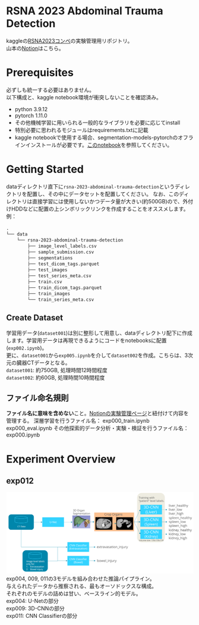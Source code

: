 # RSNA 2023 Abdominal Trauma Detection

kaggleの[RSNA2023コンペ](https://www.kaggle.com/competitions/rsna-2023-abdominal-trauma-detection)の実験管理用リポジトリ。  
山本の[Notion](https://blue-foe-524.notion.site/RSNA2023-2c6adfcd57594dd69532a2ff347d55fe?pvs=4)はこちら。    


# Prerequisites
必ずしも統一する必要はありません。  
以下構成と、kaggle notebook環境が衝突しないことを確認済み。  
- python 3.9.12
- pytorch 1.11.0
- その他機械学習に用いられる一般的なライブラリを必要に応じてinstall
- 特別必要に思われるモジュールはrequirements.txtに記載
- kaggle notebookで使用する場合、segmentation-models-pytorchのオフラインインストールが必要です。[このnotebook](https://www.kaggle.com/code/tachyon777/rsna2023-exp013)を参照してください。


# Getting Started
dataディレクトリ直下に`rsna-2023-abdominal-trauma-detection`というディレクトリを配置し、その中にデータセットを配置してください。
なお、このディレクトリは直接学習には使用しないかつデータ量が大きい(約500GB)ので、外付けHDDなどに配置の上シンボリックリンクを作成することをオススメします。  
例：
```
.
└── data
    └── rsna-2023-abdominal-trauma-detection
        ├── image_level_labels.csv
        ├── sample_submission.csv
        ├── segmentations
        ├── test_dicom_tags.parquet
        ├── test_images
        ├── test_series_meta.csv
        ├── train.csv
        ├── train_dicom_tags.parquet
        ├── train_images
        └── train_series_meta.csv
```

## Create Dataset
学習用データ(`dataset001`)は別に整形して用意し、dataディレクトリ配下に作成します。学習用データは再現できるようにコードをnotebooksに配置(`exp002.ipynb`)。  
更に、`dataset001`から`exp005.ipynb`を介して`dataset002`を作成。こちらは、3次元の臓器CTデータとなる。  
`dataset001`: 約750GB, 処理時間12時間程度  
`dataset002`: 約60GB, 処理時間10時間程度  

## ファイル命名規則
**ファイル名に意味を含めない**こと。[Notionの実験管理ページ](https://www.notion.so/RSNA2023-2c6adfcd57594dd69532a2ff347d55fe?pvs=4)と紐付けて内容を管理する。
深層学習を行うファイル名：
exp000_train.ipynb
exp000_eval.ipynb
その他探索的データ分析・実験・検証を行うファイル名：
exp000.ipynb


# Experiment Overview

## exp012
![pipeline-2](images/pipeline-2.PNG)
exp004, 009, 011の3モデルを組み合わせた推論パイプライン。  
与えられたデータから推察される、最もオーソドックスな構成。  
それぞれのモデルの詰めは甘い、ベースライン的モデル。  
exp004: U-Netの部分  
exp009: 3D-CNNの部分  
exp011: CNN Classifierの部分  